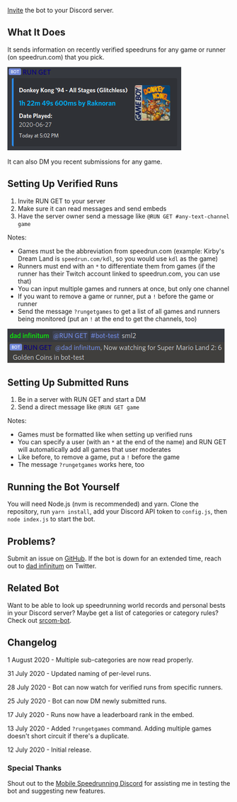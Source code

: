[Invite](https://discordapp.com/oauth2/authorize?client_id=731961127239680051&scope=bot) the bot to your Discord server.

## What It Does

It sends information on recently verified speedruns for any game or runner (on speedrun.com) that you pick.

![Screenshot of embed](static/screenshot2.png)

It can also DM you recent submissions for any game.

## Setting Up Verified Runs

1. Invite RUN GET to your server
2. Make sure it can read messages and send embeds
3. Have the server owner send a message like `@RUN GET #any-text-channel game`

Notes:

* Games must be the abbreviation from speedrun.com (example: Kirby's Dream Land is `speedrun.com/kdl`, so you would use `kdl` as the game)
* Runners must end with an `*` to differentiate them from games (if the runner has their Twitch account linked to speedrun.com, you can use that)
* You can input multiple games and runners at once, but only one channel
* If you want to remove a game or runner, put a `!` before the game or runner
* Send the message `?rungetgames` to get a list of all games and runners being monitored (put an `!` at the end to get the channels, too)

![Screenshot of setup](static/screenshot1.png)

## Setting Up Submitted Runs

1. Be in a server with RUN GET and start a DM
2. Send a direct message like `@RUN GET game`

Notes:

* Games must be formatted like when setting up verified runs
* You can specify a user (with an `*` at the end of the name) and RUN GET will automatically add all games that user moderates
* Like before, to remove a game, put a `!` before the game
* The message `?rungetgames` works here, too

## Running the Bot Yourself

You will need Node.js (nvm is recommended) and yarn. Clone the repository, run `yarn install`, add your Discord API token to `config.js`, then `node index.js` to start the bot.

## Problems?

Submit an issue on [GitHub](https://github.com/slashinfty/run-get/issues/new). If the bot is down for an extended time, reach out to [dad infinitum](https://twitter.com/_dadinfinitum) on Twitter.

## Related Bot

Want to be able to look up speedrunning world records and personal bests in your Discord server? Maybe get a list of categories or category rules? Check out [srcom-bot](https://slashinfty.github.io/srcom-bot).

## Changelog

1 August 2020 - Multiple sub-categories are now read properly.

31 July 2020 - Updated naming of per-level runs.

28 July 2020 - Bot can now watch for verified runs from specific runners.

25 July 2020 - Bot can now DM newly submitted runs.

17 July 2020 - Runs now have a leaderboard rank in the embed.

13 July 2020 - Added `?rungetgames` command. Adding multiple games doesn't short circuit if there's a duplicate.

12 July 2020 - Initial release.

### Special Thanks

Shout out to the [Mobile Speedrunning Discord](https://discord.gg/57fgvS2) for assisting me in testing the bot and suggesting new features.
